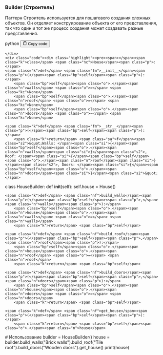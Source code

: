 <h3>Builder (Строитель)</h3>
<p>Паттерн Строитель используется для пошагового создания сложных объектов.
Он отделяет конструирование объекта от его представления,
так что один и тот же процесс создания может создавать разные представления.</p>
<div class="code-element">
    <div class="lang-line">
        <text>python</text>
        <button class="copy-button"
        onclick="copyCode(this)">
    <svg stroke="currentColor"
         fill="none"
         stroke-width="2"
         viewBox="0 0 24 24"
         stroke-linecap="round"
         stroke-linejoin="round"
         class="h-4 w-4"
         height="1em"
         width="1em"
         xmlns="http://www.w3.org/2000/svg">
        <path d="M16 4h2a2 2 0 0 1 2 2v14a2 2 0 0 1-2 2H6a2 2 0 0 1-2-2V6a2 2 0 0 1 2-2h2"></path>
        <rect x="8" y="2" width="8" height="4" rx="1" ry="1"></rect>
    </svg>
    <text>Copy code</text>
</button>

    </div>
    <div class="code"><div class="highlight"><pre><span></span><span class="k">class</span> <span class="nc">House</span><span class="p">:</span>
    <span class="k">def</span> <span class="fm">__init__</span><span class="p">(</span><span class="bp">self</span><span class="p">):</span>
        <span class="bp">self</span><span class="o">.</span><span class="n">walls</span> <span class="o">=</span> <span class="kc">None</span>
        <span class="bp">self</span><span class="o">.</span><span class="n">roof</span> <span class="o">=</span> <span class="kc">None</span>
        <span class="bp">self</span><span class="o">.</span><span class="n">doors</span> <span class="o">=</span> <span class="kc">None</span>

    <span class="k">def</span> <span class="fm">__str__</span><span class="p">(</span><span class="bp">self</span><span class="p">):</span>
        <span class="k">return</span> <span class="sa">f</span><span class="s2">&quot;Walls: </span><span class="si">{</span><span class="bp">self</span><span class="o">.</span><span class="n">walls</span><span class="si">}</span><span class="s2">, Roof: </span><span class="si">{</span><span class="bp">self</span><span class="o">.</span><span class="n">roof</span><span class="si">}</span><span class="s2">, Doors: </span><span class="si">{</span><span class="bp">self</span><span class="o">.</span><span class="n">doors</span><span class="si">}</span><span class="s2">&quot;</span>

<span class="k">class</span> <span class="nc">HouseBuilder</span><span class="p">:</span>
    <span class="k">def</span> <span class="fm">__init__</span><span class="p">(</span><span class="bp">self</span><span class="p">):</span>
        <span class="bp">self</span><span class="o">.</span><span class="n">house</span> <span class="o">=</span> <span class="n">House</span><span class="p">()</span>

    <span class="k">def</span> <span class="nf">build_walls</span><span class="p">(</span><span class="bp">self</span><span class="p">,</span> <span class="n">walls</span><span class="p">):</span>
        <span class="bp">self</span><span class="o">.</span><span class="n">house</span><span class="o">.</span><span class="n">walls</span> <span class="o">=</span> <span class="n">walls</span>
        <span class="k">return</span> <span class="bp">self</span>

    <span class="k">def</span> <span class="nf">build_roof</span><span class="p">(</span><span class="bp">self</span><span class="p">,</span> <span class="n">roof</span><span class="p">):</span>
        <span class="bp">self</span><span class="o">.</span><span class="n">house</span><span class="o">.</span><span class="n">roof</span> <span class="o">=</span> <span class="n">roof</span>
        <span class="k">return</span> <span class="bp">self</span>

    <span class="k">def</span> <span class="nf">build_doors</span><span class="p">(</span><span class="bp">self</span><span class="p">,</span> <span class="n">doors</span><span class="p">):</span>
        <span class="bp">self</span><span class="o">.</span><span class="n">house</span><span class="o">.</span><span class="n">doors</span> <span class="o">=</span> <span class="n">doors</span>
        <span class="k">return</span> <span class="bp">self</span>

    <span class="k">def</span> <span class="nf">get_house</span><span class="p">(</span><span class="bp">self</span><span class="p">):</span>
        <span class="k">return</span> <span class="bp">self</span><span class="o">.</span><span class="n">house</span>

<span class="c1"># Использование</span>
<span class="n">builder</span> <span class="o">=</span> <span class="n">HouseBuilder</span><span class="p">()</span>
<span class="n">house</span> <span class="o">=</span> <span class="n">builder</span><span class="o">.</span><span class="n">build_walls</span><span class="p">(</span><span class="s2">&quot;Brick walls&quot;</span><span class="p">)</span><span class="o">.</span><span class="n">build_roof</span><span class="p">(</span><span class="s2">&quot;Tile roof&quot;</span><span class="p">)</span><span class="o">.</span><span class="n">build_doors</span><span class="p">(</span><span class="s2">&quot;Wooden doors&quot;</span><span class="p">)</span><span class="o">.</span><span class="n">get_house</span><span class="p">()</span>
<span class="nb">print</span><span class="p">(</span><span class="n">house</span><span class="p">)</span>
</pre></div></div>
</div>